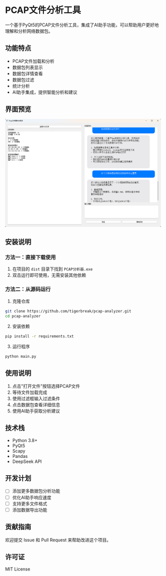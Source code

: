 # PCAP文件分析工具

一个基于PyQt5的PCAP文件分析工具，集成了AI助手功能，可以帮助用户更好地理解和分析网络数据包。

## 功能特点

- PCAP文件加载和分析
- 数据包列表显示
- 数据包详情查看
- 数据包过滤
- 统计分析
- AI助手集成，提供智能分析和建议

## 界面预览

![功能界面](screenshots/1.png)

## 安装说明

### 方法一：直接下载使用

1. 在项目的 `dist` 目录下找到 `PCAP分析器.exe`
2. 双击运行即可使用，无需安装其他依赖

### 方法二：从源码运行

1. 克隆仓库
```bash
git clone https://github.com/tigerbreak/pcap-analyzer.git
cd pcap-analyzer
```

2. 安装依赖
```bash
pip install -r requirements.txt
```

3. 运行程序
```bash
python main.py
```

## 使用说明

1. 点击"打开文件"按钮选择PCAP文件
2. 等待文件加载完成
3. 使用过滤框输入过滤条件
4. 点击数据包查看详细信息
5. 使用AI助手获取分析建议

## 技术栈

- Python 3.8+
- PyQt5
- Scapy
- Pandas
- DeepSeek API

## 开发计划

- [ ] 添加更多数据包分析功能
- [ ] 优化AI助手响应速度
- [ ] 支持更多文件格式
- [ ] 添加数据导出功能

## 贡献指南

欢迎提交 Issue 和 Pull Request 来帮助改进这个项目。

## 许可证

MIT License 
